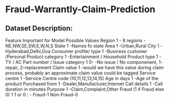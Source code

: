 # Fraud-Warrantly-Claim-Prediction

## Dataset Description:
Feature Important for Model Possible Values
Region 1  - 8 regions - NE,NW,SE,SW,E,W,N,S
State 1 -Names fo state
Area 1 -Urban,Rural
City 1 -Hyderabad,Delhi,Goa
Consumer profile/ type 1 -Business customer /Personal
Product category 1 -Entertainment / Household
Product type 1 -TV / AC
Part number / Issue category 1 0- -No issue / No componenent, 1- repair, 2-replacement
Claim value 1 -would we have this value during claim process, probably an approximate claim value could be tagged
Service centre 1 -Service Centre code (10,11,12,13,14,15)
Age in days 1 -Age of the product
Purchased from 1 -Dealer,Manufacturer,Internet
Call details 1 -Call duration in minutes
Purpose 1 -Claim,Complaint,Other
Fraud (1 if Fraud else 0) 1 1 or 0 : - Fraud-1 Non-Fraud-0
